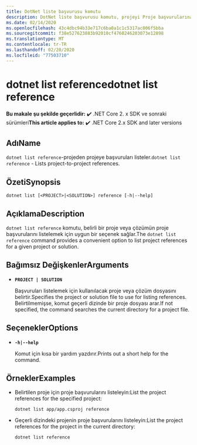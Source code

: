 ```yaml
---
title: DotNet liste başvurusu komutu
description: DotNet liste başvurusu komutu, projeyi Proje başvurularına göre listelemek için kullanışlı bir seçenek sağlar.
ms.date: 02/14/2020
ms.openlocfilehash: 43c4dbc94b33e717c6ba0a1c1c5317ac006f5bba
ms.sourcegitcommit: f38e527623883b92010cf4760246203073e12898
ms.translationtype: MT
ms.contentlocale: tr-TR
ms.lasthandoff: 02/20/2020
ms.locfileid: "77503710"
---
```

# <a name="dotnet-list-reference"></a><span data-ttu-id="1f1ed-103">dotnet list reference</span><span class="sxs-lookup"><span data-stu-id="1f1ed-103">dotnet list reference</span></span>

<span data-ttu-id="1f1ed-104">**Bu makale şu şekilde geçerlidir:** ✔️ .NET Core 2. x SDK ve sonraki sürümleri</span><span class="sxs-lookup"><span data-stu-id="1f1ed-104">**This article applies to:** ✔️ .NET Core 2.x SDK and later versions</span></span>

## <a name="name"></a><span data-ttu-id="1f1ed-105">Adı</span><span class="sxs-lookup"><span data-stu-id="1f1ed-105">Name</span></span>

<span data-ttu-id="1f1ed-106">`dotnet list reference`-projeden projeye başvuruları listeler.</span><span class="sxs-lookup"><span data-stu-id="1f1ed-106">`dotnet list reference` - Lists project-to-project references.</span></span>

## <a name="synopsis"></a><span data-ttu-id="1f1ed-107">Özeti</span><span class="sxs-lookup"><span data-stu-id="1f1ed-107">Synopsis</span></span>

`dotnet list [<PROJECT>|<SOLUTION>] reference [-h|--help]`

## <a name="description"></a><span data-ttu-id="1f1ed-108">Açıklama</span><span class="sxs-lookup"><span data-stu-id="1f1ed-108">Description</span></span>

<span data-ttu-id="1f1ed-109">`dotnet list reference` komutu, belirli bir proje veya çözümün proje başvurularını listelemek için uygun bir seçenek sağlar.</span><span class="sxs-lookup"><span data-stu-id="1f1ed-109">The `dotnet list reference` command provides a convenient option to list project references for a given project or solution.</span></span>

## <a name="arguments"></a><span data-ttu-id="1f1ed-110">Bağımsız Değişkenler</span><span class="sxs-lookup"><span data-stu-id="1f1ed-110">Arguments</span></span>

* **`PROJECT | SOLUTION`**

  <span data-ttu-id="1f1ed-111">Başvuruları listelemek için kullanılacak proje veya çözüm dosyasını belirtir.</span><span class="sxs-lookup"><span data-stu-id="1f1ed-111">Specifies the project or solution file to use for listing references.</span></span> <span data-ttu-id="1f1ed-112">Belirtilmemişse, komut geçerli dizinde bir proje dosyası arar.</span><span class="sxs-lookup"><span data-stu-id="1f1ed-112">If not specified, the command searches the current directory for a project file.</span></span>

## <a name="options"></a><span data-ttu-id="1f1ed-113">Seçenekler</span><span class="sxs-lookup"><span data-stu-id="1f1ed-113">Options</span></span>

* **`-h|--help`**

  <span data-ttu-id="1f1ed-114">Komut için kısa bir yardım yazdırır.</span><span class="sxs-lookup"><span data-stu-id="1f1ed-114">Prints out a short help for the command.</span></span>

## <a name="examples"></a><span data-ttu-id="1f1ed-115">Örnekler</span><span class="sxs-lookup"><span data-stu-id="1f1ed-115">Examples</span></span>

* <span data-ttu-id="1f1ed-116">Belirtilen proje için proje başvurularını listeleyin:</span><span class="sxs-lookup"><span data-stu-id="1f1ed-116">List the project references for the specified project:</span></span>

  ```dotnetcli
  dotnet list app/app.csproj reference
  ```

* <span data-ttu-id="1f1ed-117">Geçerli dizindeki projenin proje başvurularını listeleyin:</span><span class="sxs-lookup"><span data-stu-id="1f1ed-117">List the project references for the project in the current directory:</span></span>

  ```dotnetcli
  dotnet list reference
  ```
